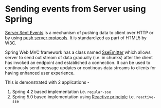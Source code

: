 # Sending events from Server using Spring
[Server Sent Events](https://www.w3.org/TR/eventsource/) is a mechanism of pushing data to client over HTTP or by using [push server protocols](https://en.wikipedia.org/wiki/Push_technology). It is standardized as part of HTML5 by W3C.

Spring Web MVC framework has a class named [SseEmitter](http://docs.spring.io/spring/docs/current/javadoc-api/org/springframework/web/servlet/mvc/method/annotation/SseEmitter.html) which allows server to send out stream of data gradually (i.e. in chunks) after the client has invoked an endpoint and established a connection. It can be used to continously send message updates or continous data streams to clients for having enhanced user experience.

This is demonstrated with 2 applications -
1. Spring 4.2 based implementation i.e. `regular-sse`
2. Spring 5.0 based implementation using [Reactive principle](http://www.reactivemanifesto.org/) i.e. `reactive-sse`

